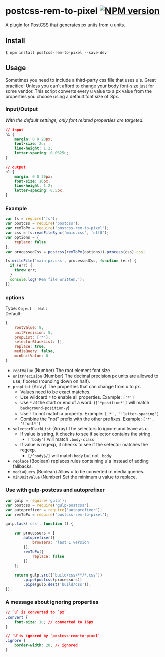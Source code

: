 # postcss-rem-to-pixel [![NPM version](https://badge.fury.io/js/postcss-rem-to-pixel.svg)](http://badge.fury.io/js/postcss-rem-to-pixel)

A plugin for [PostCSS](https://github.com/ai/postcss) that generates px units from u units.

## Install

```shell
$ npm install postcss-rem-to-pixel --save-dev
```

## Usage

Sometimes you need to include a third-party css file that uses u's.  Great pracitice!  Unless you can't afford to change your body font-size just for some vendor.  This script converts every u value to a px value from the properties you choose using a default font size of 8px.


### Input/Output

*With the default settings, only font related properties are targeted.*

```css
// input
h1 {
    margin: 0 0 20px;
    font-size: 2u;
    line-height: 1.2;
    letter-spacing: 0.0625u;
}

// output
h1 {
    margin: 0 0 20px;
    font-size: 16px;
    line-height: 1.2;
    letter-spacing: 0.5px;
}
```

### Example

```js
var fs = require('fs');
var postcss = require('postcss');
var remToPx = require('postcss-rem-to-pixel');
var css = fs.readFileSync('main.css', 'utf8');
var options = {
    replace: false
};
var processedCss = postcss(remToPx(options)).process(css).css;

fs.writeFile('main-px.css', processedCss, function (err) {
  if (err) {
    throw err;
  }
  console.log('Rem file written.');
});
```

### options

Type: `Object | Null`  
Default:
```js
{
    rootValue: 8,
    unitPrecision: 5,
    propList: ['*'],
    selectorBlackList: [],
    replace: true,
    mediaQuery: false,
    minUnitValue: 0
}
```

- `rootValue` (Number) The root element font size.
- `unitPrecision` (Number) The decimal precision px units are allowed to use, floored (rounding down on half).
- `propList` (Array) The properties that can change from u to px.
    - Values need to be exact matches.
    - Use wildcard `*` to enable all properties. Example: `['*']`
    - Use `*` at the start or end of a word. (`['*position*']` will match `background-position-y`)
    - Use `!` to not match a property. Example: `['*', '!letter-spacing']`
    - Combine the "not" prefix with the other prefixes. Example: `['*', '!font*']`
- `selectorBlackList` (Array) The selectors to ignore and leave as u.
    - If value is string, it checks to see if selector contains the string.
        - `['body']` will match `.body-class`
    - If value is regexp, it checks to see if the selector matches the regexp.
        - `[/^body$/]` will match `body` but not `.body`
- `replace` (Boolean) replaces rules containing u's instead of adding fallbacks.
- `mediaQuery` (Boolean) Allow u to be converted in media queries.
- `minUnitValue` (Number) Set the minimum u value to replace.


### Use with gulp-postcss and autoprefixer

```js
var gulp = require('gulp');
var postcss = require('gulp-postcss');
var autoprefixer = require('autoprefixer');
var remToPx = require('postcss-rem-to-pixel');

gulp.task('css', function () {

    var processors = [
        autoprefixer({
            browsers: 'last 1 version'
        }),
        remToPx({
            replace: false
        })
    ];

    return gulp.src(['build/css/**/*.css'])
        .pipe(postcss(processors))
        .pipe(gulp.dest('build/css'));
});
```

### A message about ignoring properties

```css
// `u` is converted to `px`
.convert {
    font-size: 1u; // converted to 16px
}

// `U`is ignored by `postcss-rem-to-pixel`
.ignore {
    border-width: 2U; // ignored
}
```

